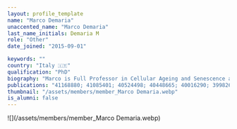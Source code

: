 ```yaml
---
layout: profile_template
name: "Marco Demaria"
unaccented_name: "Marco Demaria"
last_name_initials: Demaria M
role: "Other"
date_joined: "2015-09-01"

keywords: ""
country: "Italy 🇮🇹"
qualification: "PhD"
biography: "Marco is Full Professor in Cellular Ageing and Senescence at the Medical Faculty of the University of Groningen. He earned his PhD in Molecular Medicine from the University of Torino, Italy, where he studied the process of cellular transformation and mechanisms favoring senescence by-pass. Marco joined Prof. Judith Campisi's lab at the Buck Institute for Research on Aging, California, for his postdoctoral work. In Campisi lab, he developed models for studying senescent cells and their roles in tissue repair, cancer, and aging. Returning to Europe in 2015, he joined the University of Groningen with a tenure-track position and started his research group at the European Institute for the Biology of Ageing (ERIBA). He became the founding director of the Mechanism of Health, Ageing and Disease (MoHAD) Institute at UMCG in 2023, and was promoted to full professor in 2024. Marco is also the President elect of the International Cell Senescence Association (ICSA) and is the Editor in Chief of Aging-US. Outside work, Marco enjoys spending time with his family, exercising, traveling, cooking, and tasting wine."
publications: "41168880; 41085401; 40524498; 40448665; 40016290; 39982667; 39930269; 38654098; 39129051; 39121846; 38724734; 37644339; 38460134; 38310117; 38052712; 38030088; 37926332; 37969056; 37802028; 37547972; 37397084; 36801257; 34908245; 36849522; 36049114; 36564381; 36045302; 36010584; 36090630; 33775830; 35609537; 34985783; 34918084; 34728311; 34911777; 34793711; 34548270; 34598318; 34536446; 33811820; 33823141; 33911261; 33824512; 33556549; 33734564; 33349436; 33467440; 33378272; 33056980; 32955770; 32800796; 32800659; 32482536; 32641409; 32727916; 32460521; 32446180; 32050662; 31675495; 31553904; 31148373; 31153901; 30907060; 30900385; 30710410; 30648461; 30395873; 29985363; 29575469; 29477613; 29686183; 29484109; 29386135; 28844647; 28436958; 28111332; 27979832; 28616578; 26845683; 26657143; 26658759; 26404840; 26240345; 26147250; 25281806; 25855157; 26158292; 25584795; 25499914; 24500994; 25089666; 23600398; 23503512; 22915708; 22404905; 22402588; 24058770; 25436678; 22496421; 22342914; 22535863; 21926478; 21084727; 20215508"
thumbnail: "/assets/members/member_Marco Demaria.webp"
is_alumni: false
---
```


 ![](/assets/members/member_Marco Demaria.webp)

 